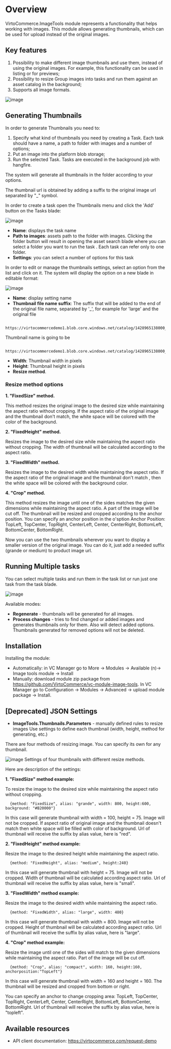 # Overview

VirtoCommerce.ImageTools module represents a functionality that helps working with images. This module allows generating thumbnails, which can be used for upload instead of the original images.

## Key features

1. Possibility to make different image thumbnails and use them, instead of using the  original images. For example, this functionality can be used in listing or for previews;
1. Possibility to resize Group images into tasks and run them against an asset catalog in the background;
1. Supports all image formats.

![image](https://user-images.githubusercontent.com/20122385/36428926-e483c5e6-1659-11e8-88aa-e4dc2b95b50b.png)

## Generating Thumbnails

In order to generate Thumbnails you need to:

1. Specify what kind of thumbnails you need by creating a Task. Each task should have a name, a path to folder with images and a number of options;
2. Put an image into the platform blob storage;
3. Run the selected Task. Tasks are executed in the background job with hangfire.

The system will generate all thumbnails in the folder according to your options.

The thumbnail url is obtained by adding a suffix to the original image url separated by "_" symbol.

In order to create a task open the Thumbnails menu and click the 'Add' button on the Tasks blade:

![image](https://user-images.githubusercontent.com/20122385/36429401-481d02e2-165b-11e8-8061-c0d9a6c88b31.png)

* **Name**: displays the task name
* **Path to images**: assets path to the folder with images. Clicking the folder button will result in opening the asset search blade where you can select a folder you want to run the task . Each task can refer only to one folder.
* **Settings**: you can select a number of options for this task

In order to edit or manage the thumbnails settings, select an option from the list and click on it. The system will display the option on a new blade in editable format:

![image](https://user-images.githubusercontent.com/20122385/36429547-a431bbfe-165b-11e8-9607-291cc511878f.png)

* **Name**: display setting name
* **Thumbnail file name suffix**: The suffix that will be added to the end of the original file name, separated by '_', for example for 'large' and the original file

```
  https://virtocommercedemo1.blob.core.windows.net/catalog/1428965138000_1133723.jpg 
```
Thumbnail name is going to be
```
  https://virtocommercedemo1.blob.core.windows.net/catalog/1428965138000_1133723_large.jpg
```

* **Width**: Thumbnail width in pixels
* **Height**: Thumbnail height in pixels
* **Resize method**.

### Resize method options

**1. "FixedSize" method.**

This method resizes the original image to the desired size while maintaining the aspect ratio without cropping. If the aspect ratio of the original image and the thumbnail don't match, the white space will be colored with the color of the background.

**2. "FixedHeight" method.**

Resizes the image to the desired size while maintaining the aspect ratio without cropping. The width of thumbnail will be calculated according to the aspect ratio.

**3. "FixedWidth" method.**

Resizes the image to the desired width while maintaining the aspect ratio.  If the aspect ratio of the original image and the thumbnail don't match , then the white space will be colored with the background color.

**4. "Crop" method.**

This method resizes the image until one of the sides matches the given dimensions while maintaining the aspect ratio. A part of the image will be cut off. The thumbnail will be resized and cropped according to the anchor position. You can specify an anchor position in the o'sption Anchor Position: TopLeft, TopCenter, TopRight, CenterLeft, Center, CenterRight, BottomLeft, BottomCenter, BottomRight.

Now you can use the two thumbnails wherever you want to display a smaller version of the original image.
You can do it, just add a needed suffix (grande or medium) to product image url.

## Running Multiple tasks

You can select multiple tasks and run them in the task list or run just one task from the task blade.

![image](https://user-images.githubusercontent.com/20122385/36430796-b68279c6-165e-11e8-8e02-ae75e7a11f66.png)

Available modes:

* **Regenerate** - thumbnails will be generated for all images.
* **Process changes** - tries to find changed or added images and generates thumbnails only for them. Also will detect added options. Thumbnails generated for removed options will not be deleted.

## Installation

Installing the module:

* Automatically: in VC Manager go to More -> Modules -> Available (n)-> Image tools module -> Install
* Manually: download module zip package from https://github.com/VirtoCommerce/vc-module-image-tools. In VC Manager go to Configuration -> Modules -> Advanced -> upload module package -> Install.

## [Deprecated] JSON Settings

* **ImageTools.Thumbnails.Parameters** -  manually defined rules to resize images
Use settings to define each thumbnail (width, height, method for generating, etc.)

There are four methods of resizing image. You can specify  its own for any thumbnail.

![image](https://cloud.githubusercontent.com/assets/7059355/16445900/38c49044-3de5-11e6-94d5-bb71de59444c.png)
Settings of four thumbnails with different resize methods.

Here are description of the settings:

**1. "FixedSize" method example:**

To resize the image to the desired size while maintaining the aspect ratio without cropping.
```
  {method: "FixedSize", alias: "grande", width: 800, height:600, background: "#B20000"}
```
In this case will generate thumbnail with width = 100, height = 75. Image will not be cropped. If aspect ratio of original image and the thumbnail doesn't match then white space will be filled with color of background. Url of thumbnail will receive the suffix by alias value, here is "red".

**2. "FixedHeight" method example:**

Resize the image to the desired height while maintaining the aspect ratio.
```
  {method: "FixedHeight", alias: "medium", height:240}
```
In this case will generate thumbnail with height = 75. Image will not be cropped. Width of thumbnail will be calculated according aspect ratio. Url of thumbnail will receive the suffix by alias value, here is "small".

**3. "FixedWidth" method example:**

Resize the image to the desired width while maintaining the aspect ratio.
```
  {method: "FixedWidth", alias: "large", width: 480}
```
In this case will generate thumbnail with width = 800. Image will not be cropped. Height of thumbnail will be calculated according aspect ratio. Url of thumbnail will receive the suffix by alias value, here is "large".

**4. "Crop" method example:**

Resize the image until one of the sides will match to the given dimensions while maintaining the aspect ratio. Part of the image will be cut off.
```
  {method: "Crop", alias: "compact", width: 160, height:160, anchorposition:"TopLeft"}
```
In this case will generate thumbnail with width = 160 and height = 160. The thumbnail will be resized and cropped from bottom or right. 

You can specify an anchor to change cropping area: TopLeft, TopCenter, TopRight, CenterLeft, Center, CenterRight, BottomLeft, BottomCenter, BottomRight.  Url of thumbnail will receive the suffix by alias value, here is "topleft".

## Available resources

* API client documentation: https://virtocommerce.com/request-demo
